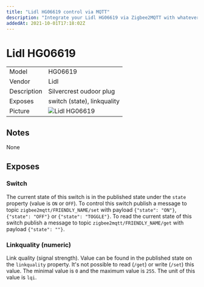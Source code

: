 ```yaml
---
title: "Lidl HG06619 control via MQTT"
description: "Integrate your Lidl HG06619 via Zigbee2MQTT with whatever smart home infrastructure you are using without the vendors bridge or gateway."
addedAt: 2021-10-01T17:18:02Z
---
```


<!-- !!!! -->
<!-- ATTENTION: This file is auto-generated through docgen! -->
<!-- You can only edit the "## Notes"-Section. -->
<!-- !!!! -->

# Lidl HG06619

|     |     |
|-----|-----|
| Model | HG06619  |
| Vendor  | Lidl  |
| Description | Silvercrest oudoor plug |
| Exposes | switch (state), linkquality |
| Picture | ![Lidl HG06619](https://psi-4ward.github.io/zigbee2mqtt.io/images/devices/HG06619.jpg) |


## Notes

None



## Exposes

### Switch 
The current state of this switch is in the published state under the `state` property (value is `ON` or `OFF`).
To control this switch publish a message to topic `zigbee2mqtt/FRIENDLY_NAME/set` with payload `{"state": "ON"}`, `{"state": "OFF"}` or `{"state": "TOGGLE"}`.
To read the current state of this switch publish a message to topic `zigbee2mqtt/FRIENDLY_NAME/get` with payload `{"state": ""}`.

### Linkquality (numeric)
Link quality (signal strength).
Value can be found in the published state on the `linkquality` property.
It's not possible to read (`/get`) or write (`/set`) this value.
The minimal value is `0` and the maximum value is `255`.
The unit of this value is `lqi`.

